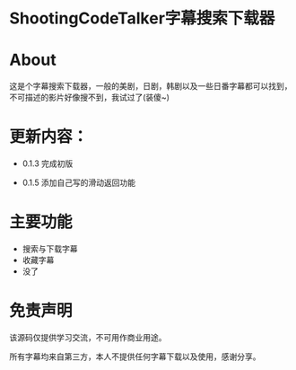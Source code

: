 # ShootingCodeTalker字幕搜索下载器

# About

这是个字幕搜索下载器，一般的美剧，日剧，韩剧以及一些日番字幕都可以找到，不可描述的影片好像搜不到，我试过了(装傻~)

# 更新内容：

- 0.1.3 完成初版

- 0.1.5 添加自己写的滑动返回功能

# 主要功能

- 搜索与下载字幕
- 收藏字幕
- 没了

# 免责声明

该源码仅提供学习交流，不可用作商业用途。

所有字幕均来自第三方，本人不提供任何字幕下载以及使用，感谢分享。
